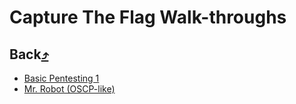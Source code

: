 
# Capture The Flag Walk-throughs 

## Back[⤴](https://github.com/scsp-community/Cyber-Sec-Resources)

* [Basic Pentesting 1](https://github.com/scspcommunity/Cyber-Sec-Resources/blob/master/CTF%20Walkthroughs/Basic%20Pentesting%201.pdf)
* [Mr. Robot (OSCP-like)](https://github.com/scspcommunity/Cyber-Sec-Resources/blob/master/CTF%20Walkthroughs/Mr.Robot%20Walkthroughpdf.pdf)
